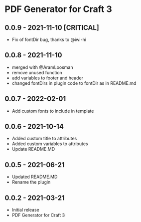 # PDF Generator for Craft 3

## 0.0.9 - 2021-11-10 [CRITICAL]
- Fix of fontDir bug, thanks to @iwi-hi

## 0.0.8 - 2021-11-10
- merged with @AramLoosman
- remove unused function
- add variables to footer and header
- changed fontDirs in plugin code to fontDir as in README.md

## 0.0.7 - 2022-02-01
- Add custom fonts to include in template

## 0.0.6 - 2021-10-14
- Added custom title to attributes
- Added custom variables to attributes
- Update README.MD

## 0.0.5 - 2021-06-21
- Updated README.MD
- Rename the plugin

## 0.0.2 - 2021-03-21
- Initial release
- PDF Generator for Craft 3
